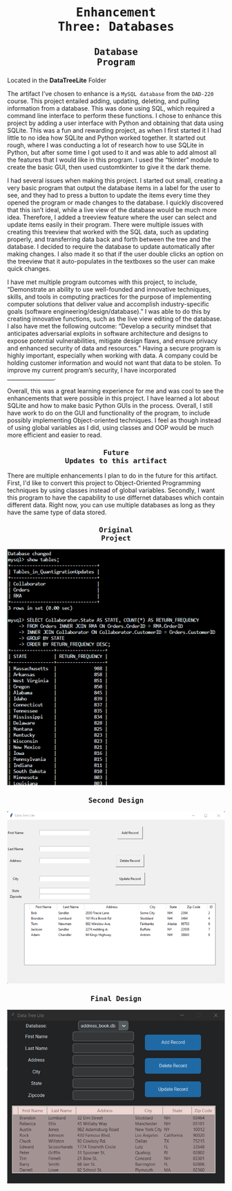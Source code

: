 # <pre align="center">Enhancement Three: Databases</pre>

## <pre align="center">Database Program</pre>

Located in the **DataTreeLite** Folder

 The artifact I’ve chosen to enhance is a <code>MySQL database</code> from the <code>DAD-220</code> course. This project entailed adding, updating, deleting, and pulling information from a database. This was done using SQL, which required a command line interface to perform these functions. I chose to enhance this project by adding a user interface with Python and obtaining that data using SQLite. This was a fun and rewarding project, as when I first started it I had little to no idea how SQLite and Python worked together.  It started out rough, where I was conducting a lot of research how to use SQLite in Python, but after some time I got used to it and was able to add almost all the features that I would like in this program. I used the “tkinter” module to create the basic GUI, then used customtkinter to give it the dark theme.
 
I had several issues when making this project. I started out small, creating a very basic program that output the database items in a label for the user to see, and they had to press a button to update the items every time they opened the program or made changes to the database. I quickly discovered that this isn’t ideal, while a live view of the database would be much more idea. Therefore, I added a treeview feature where the user can select and update items easily in their program. There were multiple issues with creating this treeview that worked with the SQL data, such as updating properly, and transferring data back and forth between the tree and the database. I decided to require the database to update automatically after making changes. I also made it so that if the user double clicks an option on the treeview that it auto-populates in the textboxes so the user can make quick changes. 

I have met multiple program outcomes with this project, to include, “Demonstrate an ability to use well-founded and innovative techniques, skills, and tools in computing practices for the purpose of implementing computer solutions that deliver value and accomplish industry-specific goals (software engineering/design/database).” I was able to do this by creating innovative functions, such as the live view editing of the database. I also have met the following outcome: “Develop a security mindset that anticipates adversarial exploits in software architecture and designs to expose potential vulnerabilities, mitigate design flaws, and ensure privacy and enhanced security of data and resources.” Having a secure program is highly important, especially when working with data. A company could be holding customer information and would not want that data to be stolen. To improve my current program’s security, I have incorporated _________________.

Overall, this was a great learning experience for me and was cool to see the enhancements that were possible in this project. I have learned a lot about SQLite and how to make basic Python GUIs in the process. Overall, I still have work to do on the GUI and functionality of the program, to include possibly implementing Object-oriented techniques. I feel as though instead of using global variables as I did, using classes and OOP would be much more efficient and easier to read.


### <pre align="center">Future Updates to this artifact</pre>

There are multiple enhancements I plan to do in the future for this artifact. First, I'd like to convert this project to Object-Oriented Programming techniques by using classes instead of global variables. Secondly, I want this program to have the capability to use differnet databases which contain different data. Right now, you can use multiple databases as long as they have the same type of data stored. 

### <pre align="center">Original Project</pre>

<img src="database-original.png">

### <pre align="center">Second Design</pre>

<img src="database-rough-draft.png">

### <pre align="center">Final Design</pre>

<img src="database-final.png">

